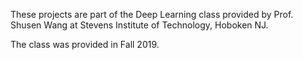 These projects are part of the Deep Learning class provided by Prof. Shusen Wang at Stevens Institute of Technology, Hoboken NJ.

The class was provided in Fall 2019.